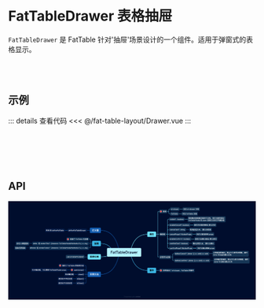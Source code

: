 <script setup>
  import Drawer from './Drawer.vue'

</script>

# FatTableDrawer 表格抽屉

`FatTableDrawer` 是 FatTable 针对'抽屉'场景设计的一个组件。适用于弹窗式的表格显示。

<br>
<br>

## 示例

<ClientOnly>
  <div class="wk-demo"><Drawer /></div>
</ClientOnly>

::: details 查看代码
<<< @/fat-table-layout/Drawer.vue
:::

<br>
<br>
<br>
<br>

## API

![](./images/fat-table-drawer.png)

<br>
<br>
<br>
